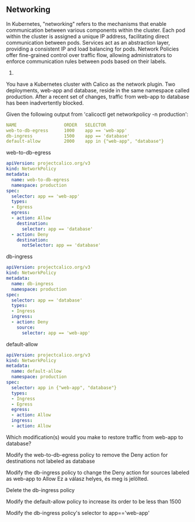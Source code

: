 ## Networking

In Kubernetes, "networking" refers to the mechanisms that enable communication between various components within the cluster. Each pod within the cluster is assigned a unique IP address, facilitating direct communication between pods. Services act as an abstraction layer, providing a consistent IP and load balancing for pods. Network Policies offer fine-grained control over traffic flow, allowing administrators to enforce communication rules between pods based on their labels.

1.

You have a Kubernetes cluster with Calico as the network plugin. Two deployments, web-app and database, reside in the same namespace called production. After a recent set of changes, traffic from web-app to database has been inadvertently blocked.

Given the following output from 'calicoctl get networkpolicy -n production':

```yaml
NAME                  ORDER   SELECTOR
web-to-db-egress      1000    app == 'web-app'
db-ingress            1500    app == 'database'
default-allow         2000    app in {"web-app", "database"}
```

web-to-db-egress
```yaml
apiVersion: projectcalico.org/v3
kind: NetworkPolicy
metadata:
  name: web-to-db-egress
  namespace: production
spec:
  selector: app == 'web-app'
  types:
  - Egress
  egress:
  - action: Allow
    destination:
      selector: app == 'database'
  - action: Deny
    destination:
      notSelector: app == 'database'
```

db-ingress
```yaml
apiVersion: projectcalico.org/v3
kind: NetworkPolicy
metadata:
  name: db-ingress
  namespace: production
spec:
  selector: app == 'database'
  types:
  - Ingress
  ingress:
  - action: Deny
    source:
      selector: app == 'web-app'
```

default-allow
```yaml
apiVersion: projectcalico.org/v3
kind: NetworkPolicy
metadata:
  name: default-allow
  namespace: production
spec:
  selector: app in {"web-app", "database"}
  types:
  - Ingress
  - Egress
  egress:
  - action: Allow
  ingress:
  - action: Allow
```


Which modification(s) would you make to restore traffic from web-app to database?

Modify the web-to-db-egress policy to remove the Deny action for destinations not labeled as database

Modify the db-ingress policy to change the Deny action for sources labeled as web-app to Allow Ez a válasz helyes, és meg is jelölted.

Delete the db-ingress policy

Modify the default-allow policy to increase its order to be less than 1500

Modify the db-ingress policy's selector to app=='web-app'